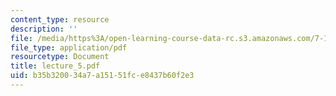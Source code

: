 ```yaml
---
content_type: resource
description: ''
file: /media/https%3A/open-learning-course-data-rc.s3.amazonaws.com/7-18-topics-in-experimental-biology-fall-2005/b35b320034a7a15151fce8437b60f2e3_lecture_5.pdf
file_type: application/pdf
resourcetype: Document
title: lecture_5.pdf
uid: b35b3200-34a7-a151-51fc-e8437b60f2e3
---
```

